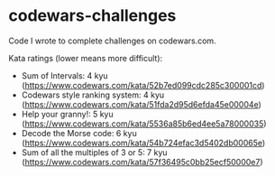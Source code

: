 # codewars-challenges
Code I wrote to complete challenges on codewars.com.

Kata ratings (lower means more difficult):
- Sum of Intervals: 4 kyu (https://www.codewars.com/kata/52b7ed099cdc285c300001cd)
- Codewars style ranking system: 4 kyu (https://www.codewars.com/kata/51fda2d95d6efda45e00004e)
- Help your granny!: 5 kyu (https://www.codewars.com/kata/5536a85b6ed4ee5a78000035)
- Decode the Morse code: 6 kyu (https://www.codewars.com/kata/54b724efac3d5402db00065e)
- Sum of all the multiples of 3 or 5: 7 kyu (https://www.codewars.com/kata/57f36495c0bb25ecf50000e7)
